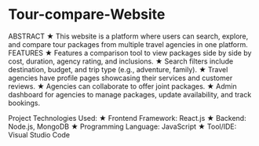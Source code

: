 # Tour-compare-Website
ABSTRACT 
★ This website is a platform where users can search, explore, and compare tour packages from multiple travel agencies in one platform.
FEATURES
★ Features a comparison tool to view packages side by side by cost, duration, agency rating, and inclusions.
★ Search filters include destination, budget, and trip type (e.g., adventure, family).
★ Travel agencies have profile pages showcasing their services and customer reviews.
★ Agencies can collaborate to offer joint packages.
★ Admin dashboard for agencies to manage packages, update availability, and track bookings.

Project Technologies Used:
★ Frontend Framework: React.js
★ Backend: Node.js, MongoDB
★ Programming Language: JavaScript
★ Tool/IDE: Visual Studio Code
